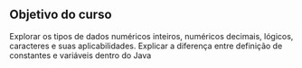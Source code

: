 ## Objetivo do curso

Explorar os tipos de dados numéricos inteiros, numéricos decimais, lógicos, caracteres e suas aplicabilidades. 
Explicar a diferença entre definição de constantes e variáveis dentro do Java